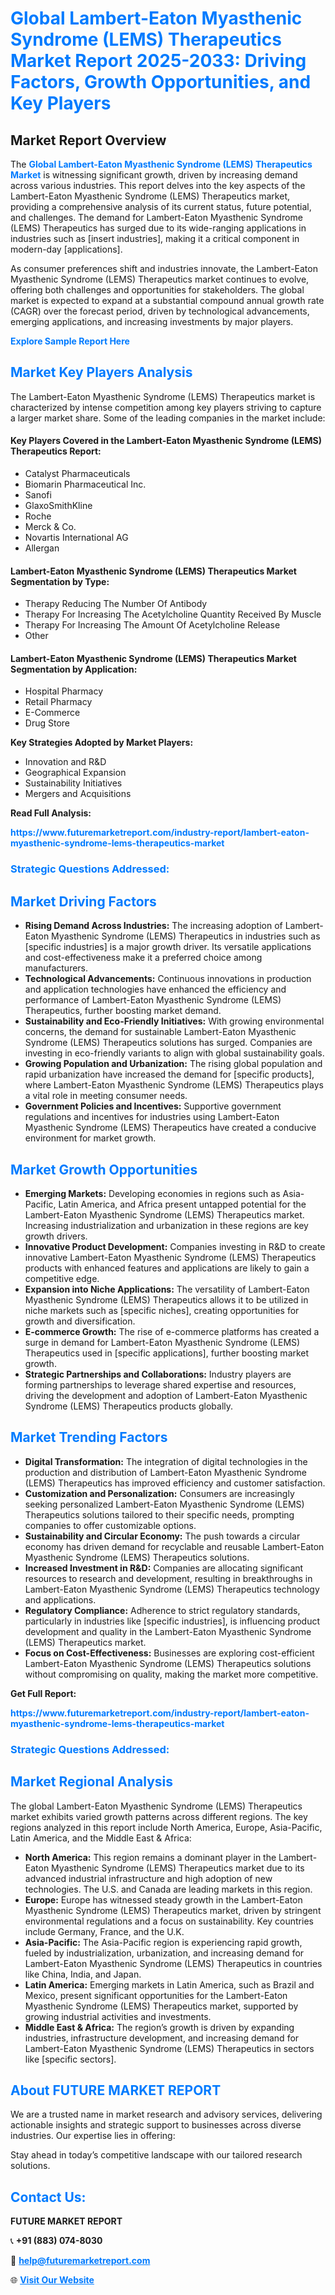 <h1 style="color: #007BFF;">Global Lambert-Eaton Myasthenic Syndrome (LEMS) Therapeutics Market Report 2025-2033: Driving Factors, Growth Opportunities, and Key Players</h1>

<section id="overview">
<h2>Market Report Overview</h2>
<p>The <a href="https://www.futuremarketreport.com/industry-report/lambert-eaton-myasthenic-syndrome-lems-therapeutics-market" style="color: #007BFF; text-decoration: none;"><strong>Global Lambert-Eaton Myasthenic Syndrome (LEMS) Therapeutics Market</strong></a> is witnessing significant growth, driven by increasing demand across various industries. This report delves into the key aspects of the Lambert-Eaton Myasthenic Syndrome (LEMS) Therapeutics market, providing a comprehensive analysis of its current status, future potential, and challenges. The demand for Lambert-Eaton Myasthenic Syndrome (LEMS) Therapeutics has surged due to its wide-ranging applications in industries such as [insert industries], making it a critical component in modern-day [applications].</p>
<p>As consumer preferences shift and industries innovate, the Lambert-Eaton Myasthenic Syndrome (LEMS) Therapeutics market continues to evolve, offering both challenges and opportunities for stakeholders. The global market is expected to expand at a substantial compound annual growth rate (CAGR) over the forecast period, driven by technological advancements, emerging applications, and increasing investments by major players.</p>
</section>

<section id="overview">
<p><a href="https://www.futuremarketreport.com/request-sample/reportId=77826" style="color: #007BFF; text-decoration: none;"><strong>Explore Sample Report Here</strong></a></p>
</section>

<section id="key-players">
<h2 style="color: #007BFF;">Market Key Players Analysis</h2>
<p>The Lambert-Eaton Myasthenic Syndrome (LEMS) Therapeutics market is characterized by intense competition among key players striving to capture a larger market share. Some of the leading companies in the market include:</p>
<h4>Key Players Covered in the Lambert-Eaton Myasthenic Syndrome (LEMS) Therapeutics Report:</h4>
<ul><li>Catalyst Pharmaceuticals</li><li>Biomarin Pharmaceutical Inc.</li><li>Sanofi</li><li>GlaxoSmithKline</li><li>Roche</li><li>Merck &amp; Co.</li><li>Novartis International AG</li><li>Allergan</li></ul>
<h4>Lambert-Eaton Myasthenic Syndrome (LEMS) Therapeutics Market Segmentation by Type:</h4>
<ul><li>Therapy Reducing The Number Of Antibody</li><li>Therapy For Increasing The Acetylcholine Quantity Received By Muscle</li><li>Therapy For Increasing The Amount Of Acetylcholine Release</li><li>Other</li></ul>

<h4>Lambert-Eaton Myasthenic Syndrome (LEMS) Therapeutics Market Segmentation by Application:</h4>
<ul><li>Hospital Pharmacy</li><li>Retail Pharmacy</li><li>E-Commerce</li><li>Drug Store</li></ul>
<p><strong>Key Strategies Adopted by Market Players:</strong></p>
<ul>
<li>Innovation and R&D</li>
<li>Geographical Expansion</li>
<li>Sustainability Initiatives</li>
<li>Mergers and Acquisitions</li>
</ul>
</section>

<section>
<p><strong>Read Full Analysis: </strong></p><a href="https://www.futuremarketreport.com/industry-report/lambert-eaton-myasthenic-syndrome-lems-therapeutics-market" style="color: #007BFF; text-decoration: none;"><strong>https://www.futuremarketreport.com/industry-report/lambert-eaton-myasthenic-syndrome-lems-therapeutics-market</strong></a>
<h3 style="color: #007BFF;">Strategic Questions Addressed:</h3>
</section>

<section id="driving-factors">
<h2 style="color: #007BFF;">Market Driving Factors</h2>
<ul>
<li><strong>Rising Demand Across Industries:</strong> The increasing adoption of Lambert-Eaton Myasthenic Syndrome (LEMS) Therapeutics in industries such as [specific industries] is a major growth driver. Its versatile applications and cost-effectiveness make it a preferred choice among manufacturers.</li>
<li><strong>Technological Advancements:</strong> Continuous innovations in production and application technologies have enhanced the efficiency and performance of Lambert-Eaton Myasthenic Syndrome (LEMS) Therapeutics, further boosting market demand.</li>
<li><strong>Sustainability and Eco-Friendly Initiatives:</strong> With growing environmental concerns, the demand for sustainable Lambert-Eaton Myasthenic Syndrome (LEMS) Therapeutics solutions has surged. Companies are investing in eco-friendly variants to align with global sustainability goals.</li>
<li><strong>Growing Population and Urbanization:</strong> The rising global population and rapid urbanization have increased the demand for [specific products], where Lambert-Eaton Myasthenic Syndrome (LEMS) Therapeutics plays a vital role in meeting consumer needs.</li>
<li><strong>Government Policies and Incentives:</strong> Supportive government regulations and incentives for industries using Lambert-Eaton Myasthenic Syndrome (LEMS) Therapeutics have created a conducive environment for market growth.</li>
</ul>
</section>

<section id="growth-opportunities">
<h2 style="color: #007BFF;">Market Growth Opportunities</h2>
<ul>
<li><strong>Emerging Markets:</strong> Developing economies in regions such as Asia-Pacific, Latin America, and Africa present untapped potential for the Lambert-Eaton Myasthenic Syndrome (LEMS) Therapeutics market. Increasing industrialization and urbanization in these regions are key growth drivers.</li>
<li><strong>Innovative Product Development:</strong> Companies investing in R&D to create innovative Lambert-Eaton Myasthenic Syndrome (LEMS) Therapeutics products with enhanced features and applications are likely to gain a competitive edge.</li>
<li><strong>Expansion into Niche Applications:</strong> The versatility of Lambert-Eaton Myasthenic Syndrome (LEMS) Therapeutics allows it to be utilized in niche markets such as [specific niches], creating opportunities for growth and diversification.</li>
<li><strong>E-commerce Growth:</strong> The rise of e-commerce platforms has created a surge in demand for Lambert-Eaton Myasthenic Syndrome (LEMS) Therapeutics used in [specific applications], further boosting market growth.</li>
<li><strong>Strategic Partnerships and Collaborations:</strong> Industry players are forming partnerships to leverage shared expertise and resources, driving the development and adoption of Lambert-Eaton Myasthenic Syndrome (LEMS) Therapeutics products globally.</li>
</ul>
</section>

<section id="trending-factors">
<h2 style="color: #007BFF;">Market Trending Factors</h2>
<ul>
<li><strong>Digital Transformation:</strong> The integration of digital technologies in the production and distribution of Lambert-Eaton Myasthenic Syndrome (LEMS) Therapeutics has improved efficiency and customer satisfaction.</li>
<li><strong>Customization and Personalization:</strong> Consumers are increasingly seeking personalized Lambert-Eaton Myasthenic Syndrome (LEMS) Therapeutics solutions tailored to their specific needs, prompting companies to offer customizable options.</li>
<li><strong>Sustainability and Circular Economy:</strong> The push towards a circular economy has driven demand for recyclable and reusable Lambert-Eaton Myasthenic Syndrome (LEMS) Therapeutics solutions.</li>
<li><strong>Increased Investment in R&D:</strong> Companies are allocating significant resources to research and development, resulting in breakthroughs in Lambert-Eaton Myasthenic Syndrome (LEMS) Therapeutics technology and applications.</li>
<li><strong>Regulatory Compliance:</strong> Adherence to strict regulatory standards, particularly in industries like [specific industries], is influencing product development and quality in the Lambert-Eaton Myasthenic Syndrome (LEMS) Therapeutics market.</li>
<li><strong>Focus on Cost-Effectiveness:</strong> Businesses are exploring cost-efficient Lambert-Eaton Myasthenic Syndrome (LEMS) Therapeutics solutions without compromising on quality, making the market more competitive.</li>
</ul>
</section>

<section>
<p><strong>Get Full Report: </strong></p><a href="https://www.futuremarketreport.com/industry-report/lambert-eaton-myasthenic-syndrome-lems-therapeutics-market" style="color: #007BFF; text-decoration: none;"><strong>https://www.futuremarketreport.com/industry-report/lambert-eaton-myasthenic-syndrome-lems-therapeutics-market</strong></a>
<h3 style="color: #007BFF;">Strategic Questions Addressed:</h3>
</section>


<section id="regional-analysis">
<h2 style="color: #007BFF;">Market Regional Analysis</h2>
<p>The global Lambert-Eaton Myasthenic Syndrome (LEMS) Therapeutics market exhibits varied growth patterns across different regions. The key regions analyzed in this report include North America, Europe, Asia-Pacific, Latin America, and the Middle East & Africa:</p>
<ul>
<li><strong>North America:</strong> This region remains a dominant player in the Lambert-Eaton Myasthenic Syndrome (LEMS) Therapeutics market due to its advanced industrial infrastructure and high adoption of new technologies. The U.S. and Canada are leading markets in this region.</li>
<li><strong>Europe:</strong> Europe has witnessed steady growth in the Lambert-Eaton Myasthenic Syndrome (LEMS) Therapeutics market, driven by stringent environmental regulations and a focus on sustainability. Key countries include Germany, France, and the U.K.</li>
<li><strong>Asia-Pacific:</strong> The Asia-Pacific region is experiencing rapid growth, fueled by industrialization, urbanization, and increasing demand for Lambert-Eaton Myasthenic Syndrome (LEMS) Therapeutics in countries like China, India, and Japan.</li>
<li><strong>Latin America:</strong> Emerging markets in Latin America, such as Brazil and Mexico, present significant opportunities for the Lambert-Eaton Myasthenic Syndrome (LEMS) Therapeutics market, supported by growing industrial activities and investments.</li>
<li><strong>Middle East & Africa:</strong> The region’s growth is driven by expanding industries, infrastructure development, and increasing demand for Lambert-Eaton Myasthenic Syndrome (LEMS) Therapeutics in sectors like [specific sectors].</li>
</ul>
</section>

<footer>
<h2 style="color: #007BFF;">About FUTURE MARKET REPORT</h2>
<p>We are a trusted name in market research and advisory services, delivering actionable insights and strategic support to businesses across diverse industries. Our expertise lies in offering:</p>

<p>Stay ahead in today’s competitive landscape with our tailored research solutions.</p>

<h2 style="color: #007BFF;">Contact Us:</h2>
<p><strong>FUTURE MARKET REPORT</strong></p>
<p>📞 <strong>+91 (883) 074-8030</strong></p>
<p>📧 <strong><a href="mailto:help@futuremarketreport.com" style="color: #007BFF;">help@futuremarketreport.com</a></strong></p>
<p>🌐 <strong><a href="https://www.futuremarketreport.com/" style="color: #007BFF;">Visit Our Website</a></strong></p>
</footer>